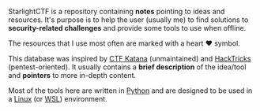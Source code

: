 <!-- <p align="center">
  <img src="./_img/??" />
</p> -->

StarlightCTF is a repository containing **notes** pointing to ideas and resources. It's purpose is to help the user (usually me) to find solutions to **security-related challenges** and provide some tools to use when offline.

The resources that I use most often are marked with a heart :heart: symbol.

This database was inspired by [CTF Katana](https://github.com/JohnHammond/ctf-katana) (unmaintained) and [HackTricks](https://book.hacktricks.xyz) (pentest-oriented). It usually contains a **brief description** of the idea/tool and **pointers** to more in-depth content.

Most of the tools here are written in [Python](https://www.python.org/) and are designed to be used in a [Linux](https://www.linux.org/) (or [WSL](https://learn.microsoft.com/en-us/windows/wsl/install)) environment.
